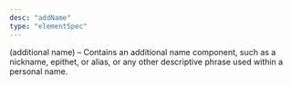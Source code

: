 ```yaml
---
desc: "addName"
type: "elementSpec"
---
```


(additional name) – Contains an additional name component, such as a nickname, epithet,
or alias, or any other descriptive phrase used within a personal name.
